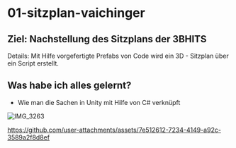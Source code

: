 # 01-sitzplan-vaichinger
## Ziel: Nachstellung des Sitzplans der 3BHITS
Details: Mit Hilfe vorgefertigte Prefabs von Code wird ein 3D - Sitzplan über ein Script erstellt.

## Was habe ich alles gelernt?
- Wie man die Sachen in Unity mit Hilfe von C# verknüpft

![IMG_3263](https://github.com/user-attachments/assets/49e8d967-8d7e-4808-aa2c-cd05c35d1d6b)

https://github.com/user-attachments/assets/7e512612-7234-4149-a92c-3589a2f8d8ef
